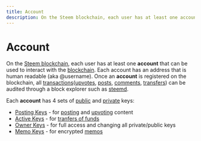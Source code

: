 ```yaml
---
title: Account
description: On the Steem blockchain, each user has at least one account that can be used to interact with the blockchain. Each account has an address that is human readable (aka @username) as well as many other attributes.
---
```

# Account

On the [Steem blockchain](/glossary/steem-blockchain.md), each user has at least one **account** that can be used to interact with the [blockchain](/glossary/blockchain.md). Each account has an address that is human readable (aka @username). Once an **account** is registered on the blockchain, all [transactions](/glossary/transaction.md)([upvotes](/glossary/upvoting.md), [posts](/glossary/posting.md), [comments](/glossary/commenting.md), [transfers](/glossary/transfer.md)) can be audited through a block explorer such as [steemd](/glossary/steemd.md).

Each **account** has 4 sets of [public](/glossary/public-key.md) and [private](/glossary/private-key.md) keys:

- [Posting Keys](/glossary/posting-key.md) - for [posting](/glossary/posting.md) and [upvoting](/glossary/voting.md) content
- [Active Keys](/glossary/active-key.md) - for [tranfers of funds](/glossary/transfer.md)  
- [Owner Keys](/glossary/owner-key.md) - for full access and changing all private/public keys 
- [Memo Keys](/glossary/memo-key.md) - for encrypted [memos](/glossary/memo.md)

